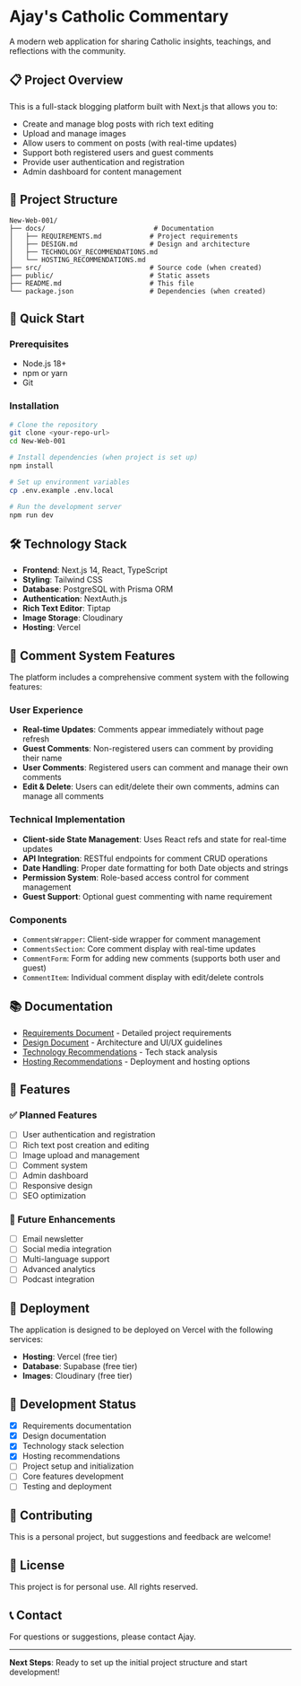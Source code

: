 # Ajay's Catholic Commentary

A modern web application for sharing Catholic insights, teachings, and reflections with the community.

## 📋 Project Overview

This is a full-stack blogging platform built with Next.js that allows you to:
- Create and manage blog posts with rich text editing
- Upload and manage images
- Allow users to comment on posts (with real-time updates)
- Support both registered users and guest comments
- Provide user authentication and registration
- Admin dashboard for content management

## 📁 Project Structure

```
New-Web-001/
├── docs/                           # Documentation
│   ├── REQUIREMENTS.md            # Project requirements
│   ├── DESIGN.md                  # Design and architecture
│   ├── TECHNOLOGY_RECOMMENDATIONS.md
│   └── HOSTING_RECOMMENDATIONS.md
├── src/                           # Source code (when created)
├── public/                        # Static assets
├── README.md                      # This file
└── package.json                   # Dependencies (when created)
```

## 🚀 Quick Start

### Prerequisites
- Node.js 18+ 
- npm or yarn
- Git

### Installation
```bash
# Clone the repository
git clone <your-repo-url>
cd New-Web-001

# Install dependencies (when project is set up)
npm install

# Set up environment variables
cp .env.example .env.local

# Run the development server
npm run dev
```

## 🛠️ Technology Stack

- **Frontend**: Next.js 14, React, TypeScript
- **Styling**: Tailwind CSS
- **Database**: PostgreSQL with Prisma ORM
- **Authentication**: NextAuth.js
- **Rich Text Editor**: Tiptap
- **Image Storage**: Cloudinary
- **Hosting**: Vercel

## 💬 Comment System Features

The platform includes a comprehensive comment system with the following features:

### User Experience
- **Real-time Updates**: Comments appear immediately without page refresh
- **Guest Comments**: Non-registered users can comment by providing their name
- **User Comments**: Registered users can comment and manage their own comments
- **Edit & Delete**: Users can edit/delete their own comments, admins can manage all comments

### Technical Implementation
- **Client-side State Management**: Uses React refs and state for real-time updates
- **API Integration**: RESTful endpoints for comment CRUD operations
- **Date Handling**: Proper date formatting for both Date objects and strings
- **Permission System**: Role-based access control for comment management
- **Guest Support**: Optional guest commenting with name requirement

### Components
- `CommentsWrapper`: Client-side wrapper for comment management
- `CommentsSection`: Core comment display with real-time updates
- `CommentForm`: Form for adding new comments (supports both user and guest)
- `CommentItem`: Individual comment display with edit/delete controls

## 📚 Documentation

- [Requirements Document](./REQUIREMENTS.md) - Detailed project requirements
- [Design Document](./DESIGN.md) - Architecture and UI/UX guidelines
- [Technology Recommendations](./TECHNOLOGY_RECOMMENDATIONS.md) - Tech stack analysis
- [Hosting Recommendations](./HOSTING_RECOMMENDATIONS.md) - Deployment and hosting options

## 🎯 Features

### ✅ Planned Features
- [ ] User authentication and registration
- [ ] Rich text post creation and editing
- [ ] Image upload and management
- [ ] Comment system
- [ ] Admin dashboard
- [ ] Responsive design
- [ ] SEO optimization

### 🔮 Future Enhancements
- [ ] Email newsletter
- [ ] Social media integration
- [ ] Multi-language support
- [ ] Advanced analytics
- [ ] Podcast integration

## 🚀 Deployment

The application is designed to be deployed on Vercel with the following services:
- **Hosting**: Vercel (free tier)
- **Database**: Supabase (free tier)
- **Images**: Cloudinary (free tier)

## 📝 Development Status

- [x] Requirements documentation
- [x] Design documentation
- [x] Technology stack selection
- [x] Hosting recommendations
- [ ] Project setup and initialization
- [ ] Core features development
- [ ] Testing and deployment

## 🤝 Contributing

This is a personal project, but suggestions and feedback are welcome!

## 📄 License

This project is for personal use. All rights reserved.

## 📞 Contact

For questions or suggestions, please contact Ajay.

---

**Next Steps**: Ready to set up the initial project structure and start development!

